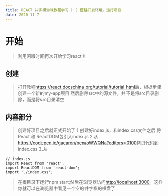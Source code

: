 ```yaml
---
title: REACT 井字棋游戏教程学习（一）搭建开发环境，运行项目
date: 2020-11-7
---
```


# 开始

> 利用闲暇时间再次开始学习react！

<!--more-->

## 创建

> 打开教程<https://react.docschina.org/tutorial/tutorial.html>后，根据步骤创建一个新的my-app项目
> 然后删除src中的源文件，并不是将src目录删除，而是将src目录清空

## 内容部分

> 创建好项目之后就正式开始了
> 1.创建好index.js，和index.css文件之后 将React 和 ReactDOM包引入index.js
> 2.从<https://codepen.io/gaearon/pen/oWWQNa?editors=0100>拷贝代码到index.css
> 3.从

``` js,javascript
// index.js
import React from 'react';
import ReactDOM from 'react-dom';
import './index.css';
```

> 在根目录下运行npm start;然后在浏览器访问<http://localhost:3000>。这样你就可以在浏览器中看见一个空的井字棋的棋盘了
